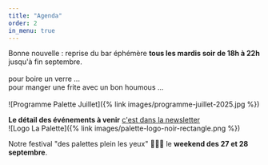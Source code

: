 ```yaml
---
title: "Agenda"
order: 2
in_menu: true
---
```

Bonne nouvelle : reprise du bar éphémère **tous les mardis soir de 18h à 22h** jusqu'à fin septembre.
<br><br>
pour boire un verre ...
<br>
pour manger une frite avec un bon houmous ...
<br><br>
![Programme Palette Juillet]({% link images/programme-juillet-2025.jpg %})
<br>

**Le détail des événements à venir** <a href="https://mailchi.mp/lapalette.org/lagazetteno3-2317?e=202a69079a" target="_blank">c'est dans la newsletter</a>
<br>
![Logo La Palette]({% link images/palette-logo-noir-rectangle.png %})
<br>

Notre festival "des palettes plein les yeux" 🎉🌿🎶 le **weekend des 27 et 28 septembre**. 